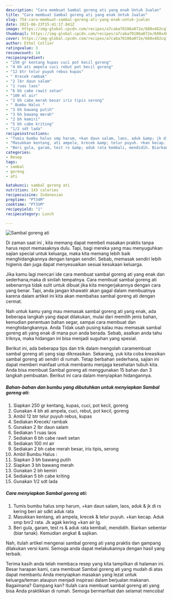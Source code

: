 ```yaml
---
description: "Cara membuat Sambal goreng ati yang enak Untuk Jualan"
title: "Cara membuat Sambal goreng ati yang enak Untuk Jualan"
slug: 754-cara-membuat-sambal-goreng-ati-yang-enak-untuk-jualan
date: 2021-06-23T15:41:17.841Z
image: https://img-global.cpcdn.com/recipes/a7caba70106a072e/680x482cq70/sambal-goreng-ati-foto-resep-utama.jpg
thumbnail: https://img-global.cpcdn.com/recipes/a7caba70106a072e/680x482cq70/sambal-goreng-ati-foto-resep-utama.jpg
cover: https://img-global.cpcdn.com/recipes/a7caba70106a072e/680x482cq70/sambal-goreng-ati-foto-resep-utama.jpg
author: Ethel Collier
ratingvalue: 3
reviewcount: 14
recipeingredient:
- "250 gr kentang kupas cuci pot kecil goreng"
- "4 bh ati ampela cuci rebut pot kecil goreng"
- "12 btr telur puyuh rebus kupas"
- " Krecek rambak"
- "2 lbr daun salam"
- "1 ruas laos"
- "6 bh cabe rawit setan"
- "100 ml air"
- "2 bh cabe merah besar iris tipis serong"
- " Bumbu Halus "
- "3 bh bawang putih"
- "3 bh bawang merah"
- "2 bh kemiri"
- "5 bh cabe kriting"
- "1/2 sdt lada"
recipeinstructions:
- "Tumis bumbu halus smp harum, +kan daun salam, laos, aduk &amp; jk di rs kering beri air sdkt aduk rata"
- "Masukkan kentang, ati ampela, krecek &amp; telur puyuh. +kan kecap. Aduk smp bnr2 rata. Jk agak kering +kan air lg."
- "Beri gula, garam, test rs &amp; aduk rata kembali, mendidih. Biarkan sebentar (biar tanak). Kemudian angkat &amp; sajikan."
categories:
- Resep
tags:
- sambal
- goreng
- ati

katakunci: sambal goreng ati 
nutrition: 143 calories
recipecuisine: Indonesian
preptime: "PT34M"
cooktime: "PT35M"
recipeyield: "1"
recipecategory: Lunch

---
```



![Sambal goreng ati](https://img-global.cpcdn.com/recipes/a7caba70106a072e/680x482cq70/sambal-goreng-ati-foto-resep-utama.jpg)

Di zaman  saat ini , kita memang dapat membeli masakan praktis tanpa harus repot memasaknya dulu. Tapi, bagi mereka yang mau menyuguhkan sajian special untuk keluarga, maka kita memang lebih baik menghidangkannya dengan tangan sendiri. Sebab, memasak sendiri lebih higienis dan juga dapat menyesuaikan sesuai kesukaan keluarga.

Jika kamu lagi mencari ide cara membuat sambal goreng ati yang enak dan sederhana,maka di sinilah tempatnya. Cara membuat sambal goreng ati  sebenarnya tidak sulit untuk dibuat jika kita mengerjakannya dengan cara yang benar. Tapi, anda jangan khawatir akan gagal dalam membuatnya 
karena dalam artikel ini kita akan membahas sambal goreng ati dengan cermat.  



Nah untuk kamu yang mau memasak sambal goreng ati yang enak, ada beberapa langkah yang dapat dilakukan, mulai dari memilih jenis bahan, kemudian penentuan bahan segar, sampai cara membuat dan menghidangkannya. Anda Tidak usah pusing kalau mau memasak sambal goreng ati yang enak di mana pun anda berada. Sebab, asalkan anda  tahu triknya, maka hidangan ini bisa menjadi suguhan yang spesial.

Berikut ini, ada beberapa tips dan trik dalam mengolah caramembuat sambal goreng ati yang siap dikreasikan. Sekarang, yuk kita coba kreasikan sambal goreng ati sendiri di rumah. Tetap berbahan sederhana, sajian ini dapat memberi manfaat untuk membantu menjaga kesehatan tubuh kita. Anda bisa membuat Sambal goreng ati menggunakan 15 bahan dan 3 langkah pembuatan. Berikut ini cara dalam menyiapkan hidangannya.

<!--inarticleads1-->

##### Bahan-bahan dan bumbu yang dibutuhkan untuk menyiapkan Sambal goreng ati:

1. Siapkan 250 gr kentang, kupas, cuci, pot kecil, goreng
1. Gunakan 4 bh ati ampela, cuci, rebut, pot kecil, goreng
1. Ambil 12 btr telur puyuh rebus, kupas
1. Sediakan  Krecek/ rambak
1. Gunakan 2 lbr daun salam
1. Sediakan 1 ruas laos
1. Sediakan 6 bh cabe rawit setan
1. Sediakan 100 ml air
1. Sediakan 2 bh cabe merah besar, iris tipis, serong
1. Ambil  Bumbu Halus :
1. Siapkan 3 bh bawang putih
1. Siapkan 3 bh bawang merah
1. Gunakan 2 bh kemiri
1. Sediakan 5 bh cabe kriting
1. Gunakan 1/2 sdt lada




<!--inarticleads2-->

##### Cara menyiapkan Sambal goreng ati:

1. Tumis bumbu halus smp harum, +kan daun salam, laos, aduk &amp; jk di rs kering beri air sdkt aduk rata
1. Masukkan kentang, ati ampela, krecek &amp; telur puyuh. +kan kecap. Aduk smp bnr2 rata. Jk agak kering +kan air lg.
1. Beri gula, garam, test rs &amp; aduk rata kembali, mendidih. Biarkan sebentar (biar tanak). Kemudian angkat &amp; sajikan.




Nah, itulah artikel mengenai  sambal goreng ati  yang praktis dan gampang dilakukan versi kami. Semoga anda dapat melakukannya dengan hasil yang terbaik. 

Terima kasih anda telah membaca resep yang kita tampilkan di halaman ini. Besar harapan kami, cara membuat  Sambal goreng ati yang mudah di atas dapat membantu Anda menyiapkan masakan yang lezat untuk keluarga/teman ataupun menjadi inspirasi dalam berjualan makanan. Bagaimana? Gampang kan? Itulah cara membuat sambal goreng ati yang bisa Anda praktikkan di rumah. Semoga bermanfaat dan selamat mencoba!

